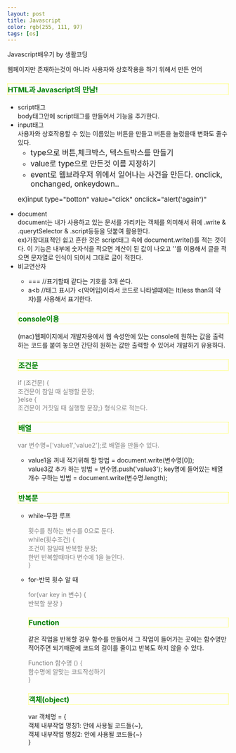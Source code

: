 ```yaml
---
layout: post
title: Javascript
color: rgb(255, 111, 97)
tags: [os]
---
```

<head>Javascript배우기 by 생활코딩
    <meta charset="utf-8">
    <style>
    h3 {
        border:1px dotted yellow;
        color: green;
    }
    </style>
</head>
<p>
웹페이지만 존재하는것이 아니라 사용자와 상호작용을 하기 위해서 만든 언어
</p>
<h3>HTML과 Javascript의 만남!</h3>
<ul>
<li>script태그<br>body태그안에 script태그를 만들어서 기능을 추가한다.</li>
<li>input태그<br>사용자와 상호작용할 수 있는 이름있는 버튼을 만들고 버튼을 눌렀을때 변화도 줄수있다.
<ul style="font-size:17px;">
<li>type으로 버튼,체크박스, 텍스트박스를 만들기</li>
<li>value로 type으로 만든것 이름 지정하기</li>
<li>event로 웹브라우저 위에서 일어나는 사건을 만든다.  onclick, onchanged, onkeydown..</li>
</ul>
<p style="font-size: 15px">ex)input type="botton" value="click" onclick="alert('again')"</p>
<li>document<br>document는 내가 사용하고 있는 문서를 가리키는 객체를 의미해서 뒤에 .write & .querytSelector & .script등등을 덧붙여 활용한다. 
<br style="font-size:17px; color:deepskyblue;">ex)가장대표적인 쉽고 흔한 것은 script태그 속에 document.write()를 적는 것이다. 이 기능은 내부에 숫자식을 적으면 계산이 된 값이 나오고 ''를 이용해서 글을 적으면 문자열로 인식이 되어서 그대로 글이 적힌다. </li>
<li>비교연산자</li>
<ul>
<li>===  //표기할때 같다는 기호를 3개 쓴다.</li>
<li>a&lt;b  //태그 표시가 <(악어입)이라서 코드로 나타낼떄에는 lt(less than의 약자)를 사용해서 표기한다.</li>
</ul>
<h3>console이용</h3>
<p>(mac)웹페이지에서 개발자용에서 웹 속성안에 있는 console에 원하는 값을 출력하는 코드를 붙여 놓으면 간단히 원하는 값만 출력할 수 있어서 개발하기 유용하다.</p>
<h3>조건문</h3>
<p style="color:gray; font:bold;">if (조건문) {<br>
      조건문이 참일 때 실행할 문장;<br>
    }else {  <br>
        조건문이 거짓일 때 실행할 문장;} 형식으로 적는다.</p>
<h3>배열</h3>
<p style="color:gray; font:bold;">var 변수명=['value1','value2'];로 배열을 만들수 있다. 
<ul>
<li>value1을 꺼내 적기위해 할 방법 = document.write(변수명[0]);</li>
value3값 추가 하는 방법 = 변수명.push('value3');</li>
key명에 들어있는 배열 개수 구하는 방법 = document.write(변수명.length);</li></ul>
</p>
<h3>반복문</h3>
<ul>
<li>while-무한 루프</li>
<p style="color:gray; font:bold;">횟수를 칭하는 변수를 0으로 둔다.<br>
while(횟수조건) {<br>
    조건이 참일때 반복할 문장;<br>
    한번 반복할때마다 변수에 1을 늘인다.<br>
}
<li>for-반복 횟수 알 때</li>
 <p style="color:gray; font:bold;">for(var key in 변수) { <br>
    반복할 문장
 }
<h3>Function</h3>
같은 작업을 반복할 경우 함수를 만들어서 그 작업이 들어가는 곳에는 함수명만 적어주면 되기때문에 코드의 길이를 줄이고 반복도 하지 않을 수 있다. <br>
<p style="color:gray; font:bold;">Function 함수명 () { <br> 함수명에 알맞는 코드작성하기 <br> }
<h3>객체(object)</h3>
<p>var 객체명 = { <br>
    객체 내부작업 명칭1: 안에 사용될 코드들{~},<br>
    객체 내부작업 명칭2: 안에 사용될 코드들{~} <br>
}